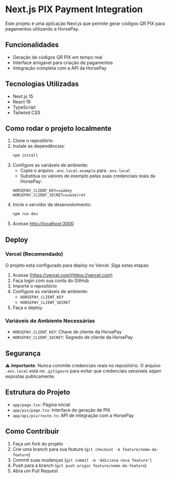 # Next.js PIX Payment Integration

Este projeto é uma aplicação Next.js que permite gerar códigos QR PIX para pagamentos utilizando a HorsePay.

## Funcionalidades

- Geração de códigos QR PIX em tempo real
- Interface amigável para criação de pagamentos
- Integração completa com a API da HorsePay

## Tecnologias Utilizadas

- Next.js 15
- React 19
- TypeScript
- Tailwind CSS

## Como rodar o projeto localmente

1. Clone o repositório
2. Instale as dependências:
   ```bash
   npm install
   ```
3. Configure as variáveis de ambiente:
   - Copie o arquivo `.env.local.example` para `.env.local`
   - Substitua os valores de exemplo pelas suas credenciais reais da HorsePay:
   ```env
   HORSEPAY_CLIENT_KEY=suakey
   HORSEPAY_CLIENT_SECRET=suasecret
   ```
4. Inicie o servidor de desenvolvimento:
   ```bash
   npm run dev
   ```
5. Acesse [http://localhost:3000](http://localhost:3000)

## Deploy

### Vercel (Recomendado)

O projeto está configurado para deploy no Vercel. Siga estas etapas:

1. Acesse [https://vercel.com](https://vercel.com)
2. Faça login com sua conta do GitHub
3. Importe o repositório
4. Configure as variáveis de ambiente:
   - `HORSEPAY_CLIENT_KEY`
   - `HORSEPAY_CLIENT_SECRET`
5. Faça o deploy

### Variáveis de Ambiente Necessárias

- `HORSEPAY_CLIENT_KEY`: Chave de cliente da HorsePay
- `HORSEPAY_CLIENT_SECRET`: Segredo de cliente da HorsePay

## Segurança

⚠️ **Importante**: Nunca commite credenciais reais no repositório. O arquivo `.env.local` está no `.gitignore` para evitar que credenciais sensíveis sejam expostas publicamente.

## Estrutura do Projeto

- `app/page.tsx`: Página inicial
- `app/pix/page.tsx`: Interface de geração de PIX
- `app/api/pix/route.ts`: API de integração com a HorsePay

## Como Contribuir

1. Faça um fork do projeto
2. Crie uma branch para sua feature (`git checkout -b feature/nome-da-feature`)
3. Commit suas mudanças (`git commit -m 'Adiciona nova feature'`)
4. Push para a branch (`git push origin feature/nome-da-feature`)
5. Abra um Pull Request